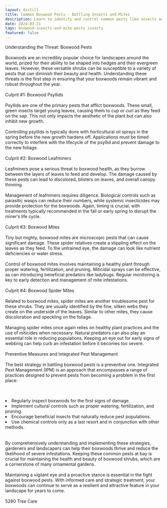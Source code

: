 ```yaml
---
layout: distill
title: Common Boxwood Pests - Battling Insects and Mites
description: Learn to identify and control common pests like insects and mites on boxwoods with effective solutions.
date: 2024-03-21
tags: boxwood-insects-and-mite-pests insects
featured: false
---
```


Understanding the Threat: Boxwood Pests<br /><br />Boxwoods are an incredibly popular choice for landscapes around the world, prized for their ability to be shaped into hedges and their evergreen leaves. However, these versatile shrubs can be susceptible to a variety of pests that can diminish their beauty and health. Understanding these threats is the first step in ensuring that your boxwoods remain vibrant and robust throughout the year.<br /><br />Culprit #1: Boxwood Psyllids<br /><br />Psyllids are one of the primary pests that afflict boxwoods. These small, green insects target young leaves, causing them to cup or curl as they feed on the sap. This not only impacts the aesthetic of the plant but can also inhibit new growth. <br /><br />Controlling psyllids is typically done with horticultural oil sprays in the spring before the new growth hardens off. Applications must be timed correctly to interfere with the lifecycle of the psyllid and prevent damage to the new foliage.<br /><br />Culprit #2: Boxwood Leafminers<br /><br />Leafminers pose a serious threat to boxwood health, as they burrow between the layers of leaves to feed and develop. The damage caused by these pests can lead to discolored, blisters on leaves, and overall canopy thinning. <br /><br />Management of leafminers requires diligence. Biological controls such as parasitic wasps can reduce their numbers, while systemic insecticides may provide protection for the boxwoods. Again, timing is crucial, with treatments typically recommended in the fall or early spring to disrupt the miner’s life cycle.<br /><br />Culprit #3: Boxwood Mites<br /><br />Tiny but mighty, boxwood mites are microscopic pests that can cause significant damage. These spider relatives create a stippling effect on the leaves as they feed. To the untrained eye, the damage can look like nutrient deficiencies or water stress.<br /><br />Control of boxwood mites involves maintaining a healthy plant through proper watering, fertilization, and pruning. Miticidal sprays can be effective, as can introducing beneficial predators like ladybugs. Regular monitoring is key to early detection and management of mite infestations.<br /><br />Culprit #4: Boxwood Spider Mites<br /><br />Related to boxwood mites, spider mites are another troublesome pest for these shrubs. They are usually identified by the fine, silken webs they create on the underside of the leaves. Similar to other mites, they cause discoloration and speckling on the foliage.<br /><br />Managing spider mites once again relies on healthy plant practices and the use of miticides when necessary. Natural predators can also play an essential role in reducing populations. Keeping an eye out for early signs of webbing can help curb an infestation before it becomes too severe.<br /><br />Preventive Measures and Integrated Pest Management<br /><br />The best strategy in battling boxwood pests is a preventive one. Integrated Pest Management (IPM) is an approach that encompasses a range of practices designed to prevent pests from becoming a problem in the first place:<br /><br /><br /><li>Regularly inspect boxwoods for the first signs of damage.</li><li>Implement cultural controls such as proper watering, fertilization, and pruning.</li><li>Encourage beneficial insects that naturally reduce pest populations.</li><li>Use chemical controls only as a last resort and in conjunction with other methods.</li><br /><br />By comprehensively understanding and implementing these strategies, gardeners and landscapers can help their boxwoods thrive and reduce the likelihood of severe infestations. Keeping these common pests at bay is crucial for maintaining the health and beauty of boxwood shrubs, which are a cornerstone of many ornamental gardens.<br /><br />Maintaining a vigilant eye and a proactive stance is essential in the fight against boxwood pests. With informed care and strategic treatment, your boxwoods can continue to serve as a resilient and attractive feature in your landscape for years to come.<br /><br />5280 Tree Care
